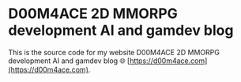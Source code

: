 # D00M4ACE 2D MMORPG development AI and gamdev blog

This is the source code for my website D00M4ACE 2D MMORPG development AI and gamdev blog 🌐 [https://d00m4ace.com](https://d00m4ace.com).
